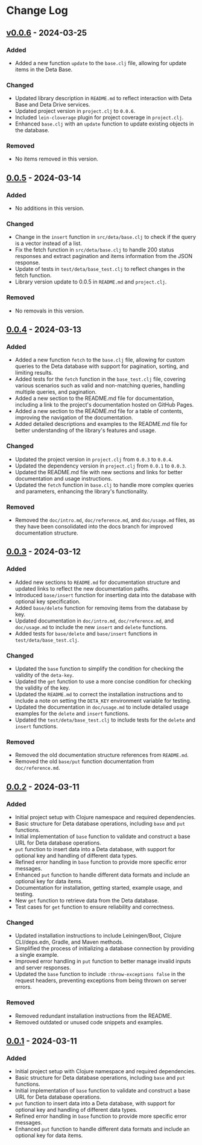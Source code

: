 # Change Log

## [v0.0.6] - 2024-03-25

### Added

-   Added a new function `update` to the `base.clj` file, allowing for update items in the Deta Base.

### Changed

-   Updated library description in `README.md` to reflect interaction with Deta Base and Deta Drive services.
-   Updated project version in `project.clj` to `0.0.6`.
-   Included `lein-cloverage` plugin for project coverage in `project.clj`.
-   Enhanced `base.clj` with an `update` function to update existing objects in the database.

### Removed

-   No items removed in this version.

[v0.0.6]: https://github.com/AdaiasMagdiel/deta-clojure/compare/v0.0.5...v0.0.6

## [0.0.5] - 2024-03-14

### Added

-   No additions in this version.

### Changed

-   Change in the `insert` function in `src/deta/base.clj` to check if the query is a vector instead of a list.
-   Fix the fetch function in `src/deta/base.clj` to handle 200 status responses and extract pagination and items information from the JSON response.
-   Update of tests in `test/deta/base_test.clj` to reflect changes in the fetch function.
-   Library version update to 0.0.5 in `README.md` and `project.clj`.

### Removed

-   No removals in this version.

[0.0.5]: https://github.com/AdaiasMagdiel/deta-clojure/compare/v0.0.4...v0.0.5

## [0.0.4] - 2024-03-13

### Added

-   Added a new function `fetch` to the `base.clj` file, allowing for custom queries to the Deta database with support for pagination, sorting, and limiting results.
-   Added tests for the `fetch` function in the `base_test.clj` file, covering various scenarios such as valid and non-matching queries, handling multiple queries, and pagination.
-   Added a new section to the README.md file for documentation, including a link to the project's documentation hosted on GitHub Pages.
-   Added a new section to the README.md file for a table of contents, improving the navigation of the documentation.
-   Added detailed descriptions and examples to the README.md file for better understanding of the library's features and usage.

### Changed

-   Updated the project version in `project.clj` from `0.0.3` to `0.0.4`.
-   Updated the dependency version in `project.clj` from `0.0.1` to `0.0.3`.
-   Updated the README.md file with new sections and links for better documentation and usage instructions.
-   Updated the `fetch` function in `base.clj` to handle more complex queries and parameters, enhancing the library's functionality.

### Removed

-   Removed the `doc/intro.md`, `doc/reference.md`, and `doc/usage.md` files, as they have been consolidated into the docs branch for improved documentation structure.

[0.0.4]: https://github.com/AdaiasMagdiel/deta-clojure/compare/v0.0.3...v0.0.4

## [0.0.3] - 2024-03-12

### Added

-   Added new sections to `README.md` for documentation structure and updated links to reflect the new documentation paths.
-   Introduced `base/insert` function for inserting data into the database with optional key specification.
-   Added `base/delete` function for removing items from the database by key.
-   Updated documentation in `doc/intro.md`, `doc/reference.md`, and `doc/usage.md` to include the new `insert` and `delete` functions.
-   Added tests for `base/delete` and `base/insert` functions in `test/deta/base_test.clj`.

### Changed

-   Updated the `base` function to simplify the condition for checking the validity of the `deta-key`.
-   Updated the `get` function to use a more concise condition for checking the validity of the key.
-   Updated the `README.md` to correct the installation instructions and to include a note on setting the `DETA_KEY` environment variable for testing.
-   Updated the documentation in `doc/usage.md` to include detailed usage examples for the `delete` and `insert` functions.
-   Updated the `test/deta/base_test.clj` to include tests for the `delete` and `insert` functions.

### Removed

-   Removed the old documentation structure references from `README.md`.
-   Removed the old `base/put` function documentation from `doc/reference.md`.

[0.0.3]: https://github.com/AdaiasMagdiel/deta-clojure/compare/v0.0.2...v0.0.3

## [0.0.2] - 2024-03-11

### Added

-   Initial project setup with Clojure namespace and required dependencies.
-   Basic structure for Deta database operations, including `base` and `put` functions.
-   Initial implementation of `base` function to validate and construct a base URL for Deta database operations.
-   `put` function to insert data into a Deta database, with support for optional key and handling of different data types.
-   Refined error handling in `base` function to provide more specific error messages.
-   Enhanced `put` function to handle different data formats and include an optional key for data items.
-   Documentation for installation, getting started, example usage, and testing.
-   New `get` function to retrieve data from the Deta database.
-   Test cases for `get` function to ensure reliability and correctness.

### Changed

-   Updated installation instructions to include Leiningen/Boot, Clojure CLI/deps.edn, Gradle, and Maven methods.
-   Simplified the process of initializing a database connection by providing a single example.
-   Improved error handling in `put` function to better manage invalid inputs and server responses.
-   Updated the `base` function to include `:throw-exceptions false` in the request headers, preventing exceptions from being thrown on server errors.

### Removed

-   Removed redundant installation instructions from the README.
-   Removed outdated or unused code snippets and examples.

[0.0.2]: https://github.com/AdaiasMagdiel/deta-clojure/compare/v0.0.1...v0.0.2

## [0.0.1] - 2024-03-11

### Added

-   Initial project setup with Clojure namespace and required dependencies.
-   Basic structure for Deta database operations, including `base` and `put` functions.
-   Initial implementation of `base` function to validate and construct a base URL for Deta database operations.
-   `put` function to insert data into a Deta database, with support for optional key and handling of different data types.
-   Refined error handling in `base` function to provide more specific error messages.
-   Enhanced `put` function to handle different data formats and include an optional key for data items.

[0.0.1]: https://github.com/AdaiasMagdiel/deta-clojure/commits/v0.0.1
